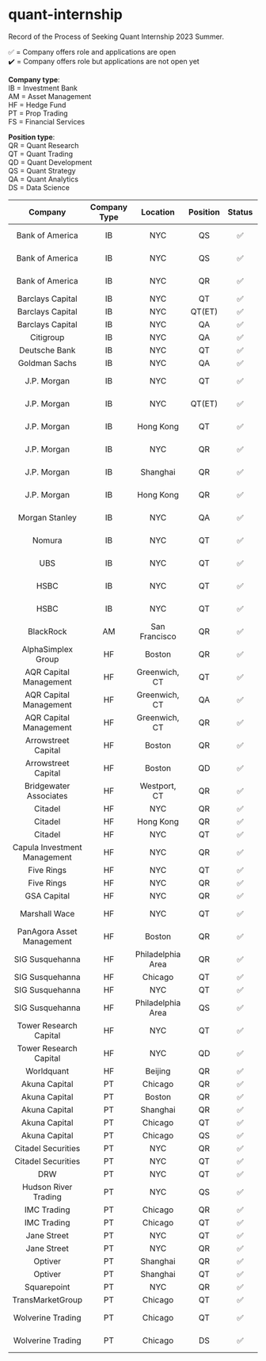 # quant-internship
Record of the Process of Seeking Quant Internship 2023 Summer.

✅ = Company offers role and applications are open  
✔️ = Company offers role but applications are not open yet  

__Company type__:  
IB = Investment Bank  
AM = Asset Management  
HF = Hedge Fund  
PT = Prop Trading  
FS = Financial Services  

__Position type__:  
QR = Quant Research  
QT = Quant Trading  
QD = Quant Development  
QS = Quant Strategy  
QA = Quant Analytics  
DS = Data Science

| Company | Company Type | Location | Position | Status | Deadline | Apply | Progress | 
| :-----: | :----: | :----: | :----: | :----: | :----: |:----: | :----: |
| Bank of America | IB | NYC | QS | ✅ | *Nov 02, 2022* | [apply](https://campus.bankofamerica.com/careers/global_markets_quantitative_strategies_group_summer_associate_program__2023.html) | |
| Bank of America | IB | NYC | QS | ✅ | *Apr 01, 2023* | [apply](https://campus.bankofamerica.com/careers/global_markets_sales__trading_summer_associate_program__2023.html) | |
| Bank of America | IB | NYC | QR | ✅ | *Oct 16, 2023* | [apply](https://campus.bankofamerica.com/careers/global_quantitative_research_summer_associate_program__2023.html) | |
| Barclays Capital | IB | NYC | QT | ✅ |  | [apply](https://search.jobs.barclays/job/new-york/sales-and-trading-quantitative-trading-associate-expert-summer-intern-programme-2023/13015/34958439008) |  |
| Barclays Capital | IB | NYC | QT(ET) | ✅ |  | [apply](https://search.jobs.barclays/job/new-york/electronic-trading-associate-expert-summer-intern-programme-2023/13015/34958416768) |  |
| Barclays Capital | IB | NYC | QA | ✅ |  | [apply](https://search.jobs.barclays/job/new-york/quantitative-analytics-associate-expert-summer-intern-programme-2023/13015/34958421808) |  |
| Citigroup | IB | NYC | QA | ✅ |  | [apply](https://jobs.citi.com/job/new-york/quantitative-analysis-summer-analyst-north-america-2023/287/28553736048) |  |
| Deutsche Bank | IB | NYC | QT | ✅ |  | [apply](https://db.recsolu.com/external/requisitions/xcAU6Mc814nPuZPKkz40JQ) |  |
| Goldman Sachs | IB | NYC | QA | ✅ |  | [apply](https://www.goldmansachs.com/careers/students/programs/americas/summer-analyst-program.html) |  |
| J.P. Morgan | IB | NYC | QT | ✅ | *Oct 01, 2022*  | [apply](https://jpmc.fa.oraclecloud.com/hcmUI/CandidateExperience/en/sites/CX_1001/job/210230839/?utm_medium=jobshare) |  |
| J.P. Morgan | IB | NYC | QT(ET) | ✅ | *Oct 01, 2022* | [apply](https://jpmc.fa.oraclecloud.com/hcmUI/CandidateExperience/en/sites/CX_1001/job/210231155/?utm_medium=jobshare) |  |
| J.P. Morgan | IB | Hong Kong | QT | ✅ | *Oct 31, 2022* | [apply](https://jpmc.fa.oraclecloud.com/hcmUI/CandidateExperience/en/sites/CX_1001/job/210311837/?utm_medium=jobshare) |  |
| J.P. Morgan | IB | NYC | QR | ✅ | *Oct 01, 2022* | [apply](https://jpmc.fa.oraclecloud.com/hcmUI/CandidateExperience/en/sites/CX_1001/job/210231284/?utm_medium=jobshare) |  |
| J.P. Morgan | IB | Shanghai | QR | ✅ | *Oct 31, 2022* | [apply](https://jpmc.fa.oraclecloud.com/hcmUI/CandidateExperience/en/sites/CX_1001/job/210231284/?utm_medium=jobshare) |  |
| J.P. Morgan | IB | Hong Kong | QR | ✅ | *Oct 31, 2022* | [apply](https://jpmc.fa.oraclecloud.com/hcmUI/CandidateExperience/en/sites/CX_1001/job/210311857/?utm_medium=jobshare) |  |
| Morgan Stanley | IB | NYC | QA | ✅ | *Oct 31, 2022* | [apply](https://morganstanley.tal.net/vx/candidate/apply/12933)|  |
| Nomura | IB | NYC | QT | ✅ | *Nov 13, 2022* | [apply](https://nomuracampus.tal.net/vx/lang-en-GB/mobile-0/appcentre-1/brand-4/xf-7bb1708a1aa4/candidate/so/pm/1/pl/1/opp/810-2023-Global-Markets-Summer-Internship-Wholesale-Digital-Office-Quants-Strats-Systematic-Trading-Research-New-York/en-GB)|  |
| UBS | IB | NYC | QT | ✅ | *Sep 30, 2022* | [apply](https://jobs.ubs.com/TGnewUI/Search/home/HomeWithPreLoad?partnerid=25008&siteid=5131&PageType=JobDetails&jobid=254960#jobDetails=254960_5131)|  |
| HSBC | IB | NYC | QT | ✅ | *Sep 30, 2022* | [apply](https://www.hsbc.com/careers/students-and-graduates/student-opportunities/markets-internship?tab=What%20you%E2%80%99ll%20do#select-option-usa)|  |
| HSBC | IB | NYC | QT | ✅ | *Nov 14, 2022* | [apply](https://www.hsbc.com/careers/students-and-graduates/student-opportunities/markets-internship?tab=What%20you%E2%80%99ll%20learn#select-option-hong%20kong)|  |
| BlackRock | AM | San Francisco | QR | ✅ | *Sep 30, 2022*| [apply](https://blackrock.tal.net/vx/lang-en-GB/mobile-0/brand-3/xf-3d1d0a4adcb4/wid-1/candidate/so/pm/1/pl/1/opp/6075-Summer-Internship-Program-Americas/en-GB)|  |
| AlphaSimplex Group | HF | Boston | QR | ✅ | | [apply](https://www.alphasimplex.com/wp-content/uploads/2022/07/Research-Intern-2022.pdf) |  |
| AQR Capital Management | HF | Greenwich, CT  | QT | ✅ | | [apply](https://careers.aqr.com/jobs/university-open-positions/greenwich-ct/2023-trading-and-portfolio-finance-summer-analyst/4350064?gh_jid=4350064#/) |  |
| AQR Capital Management | HF | Greenwich, CT  | QA | ✅ |  | [apply](https://careers.aqr.com/jobs/university-open-positions/greenwich-ct/2023-portfolio-implementation-summer-analyst/4350057?gh_jid=4350057#/) |  |
| AQR Capital Management | HF | Greenwich, CT  | QR | ✅ | | [apply](https://careers.aqr.com/jobs/university-open-positions/greenwich-ct/2023-research-summer-analyst/4350040?gh_jid=4350040#/) |  |
| Arrowstreet Capital | HF | Boston  | QR | ✅ | | [apply](https://arrowstreetcapital.wd5.myworkdayjobs.com/en-US/Arrowstreet/job/Boston/Quantitative-Researcher-Intern--Summer-2023_R700) |  |
| Arrowstreet Capital | HF | Boston  | QD | ✅ | | [apply](https://arrowstreetcapital.wd5.myworkdayjobs.com/en-US/Arrowstreet/job/Boston/Quantitative-Developer-Intern--Summer-2023_R704) |  |
| Bridgewater Associates | HF | Westport, CT  | QR | ✅ | | [apply](https://boards.greenhouse.io/bridgewater89/jobs/6204813002) |  |
| Citadel | HF | NYC  | QR | ✅ | | [apply](https://www.citadel.com/careers/details/quantitative-research-analyst-intern-us/) |  |
| Citadel | HF | Hong Kong  | QR | ✅ | | [apply](https://www.citadel.com/careers/details/quantitative-research-intern-asia/) |  |
| Citadel | HF | NYC | QT | ✅ | | [apply](https://www.citadel.com/careers/details/investment-trading-intern-us/) |  |
| Capula Investment Management | HF | NYC | QR | ✅ | *Dec 31, 2022* | [apply](https://fsr.cvmailuk.com/capula/main.cfm?page=jobSpecific&jobId=60516&rcd=672723&queryString=groupType%5F3%3D%26groupType%5F73%3D%26groupType%5F74%3D3599%26x%2Dtoken%3Dt9k58yhk71lxihj95w46jiw9lt7loah54agn1am5) |  |
| Five Rings | HF | NYC | QT | ✅  | | [apply](https://fiverings.avature.net/careers/FolderDetail/New-York-New-York-United-States-Quantitative-Trading-Intern-Summer-2023/586) |  |
| Five Rings | HF | NYC | QR | ✅  | | [apply](https://fiverings.avature.net/careers/FolderDetail/New-York-New-York-United-States-Quantitative-Researcher-Intern-Summer-2023/599) |  |
| GSA Capital | HF | NYC | QR | ✅  | | [apply](https://www.gsacapital.com/?section=careers&id=6169548002) |  |
| Marshall Wace | HF | NYC | QT | ✅ | *Jan 9, 2023*| [apply](https://boards.greenhouse.io/mwinternshipprogram/jobs/6335927002) |  |
| PanAgora Asset Management | HF | Boston | QR | ✅ | | [email](careers@PanAgora.com) |  |
| SIG Susquehanna | HF | Philadelphia Area | QR | ✅ | | [apply](https://careers.sig.com/job/6604/Quantitative-Research-Intern-Graduate-Hire) |  |
| SIG Susquehanna | HF | Chicago | QT | ✅ | | [apply](https://careers.sig.com/job/6493/Trading-Intern-Chicago) |  |
| SIG Susquehanna | HF | NYC | QT | ✅ | | [apply](https://careers.sig.com/job/6492/Trading-Intern-NYC) |  |
| SIG Susquehanna | HF | Philadelphia Area | QS | ✅ | | [apply](https://careers.sig.com/job/6603/Quantitative-Strategy-Intern-Graduate-Hire) |  |
| Tower Research Capital | HF | NYC | QT | ✅ | | [apply](https://www.tower-research.com/open-positions/?gh_jid=4360111) |  |
| Tower Research Capital | HF | NYC | QD | ✅ | | [apply](https://www.tower-research.com/open-positions/?gh_jid=4362749) |  |
| Worldquant | HF | Beijing | QR | ✅ | | [apply](https://www.worldquant.com/career-listing/?id=8a78879e8006173301801f4425400c66) |  |
| Akuna Capital | PT | Chicago  | QR | ✅ | | [apply](https://akunacapital.com/job-details?gh_jid=4217954) |  |
| Akuna Capital | PT | Boston  | QR | ✅ | | [apply](https://akunacapital.com/job-details?gh_jid=4218050) |  |
| Akuna Capital | PT | Shanghai  | QR | ✅ | | [apply](https://akunacapital.com/job-details?gh_jid=4445500) |  |
| Akuna Capital | PT | Chicago  | QT | ✅ | | [apply](https://akunacapital.com/job-details?gh_jid=4218021) |  |
| Akuna Capital | PT | Chicago | QS | ✅ | | [apply](https://akunacapital.com/job-details?gh_jid=4299745)|  |
| Citadel Securities | PT | NYC | QR | ✅ | | [apply](https://www.citadelsecurities.com/careers/details/quantitative-research-analyst-intern-us/) |  |
| Citadel Securities| PT | NYC | QT | ✅ | |[apply](https://www.citadelsecurities.com/careers/details/trader-intern-us/) |  |
| DRW | PT | NYC | QT | ✅ | | [drw_qt_apply](https://drw.com/work-at-drw/job/quantitative-trading-analyst-intern-2302675/) |  |
| Hudson River Trading | PT | NYC | QS | ✅ | | [apply](https://www.hudsonrivertrading.com/careers/job/?_4118765=Internship&_4168241=Strategy+Development&gh_jid=3520408&req_id=128) |  |
| IMC Trading | PT | Chicago | QR | ✅ | | [apply](https://careers.imc.com/us/en/job/REQ-01962/Quant-Research-Intern-Summer-2023)|  |
| IMC Trading | PT | Chicago | QT | ✅ | | [apply](https://careers.imc.com/us/en/job/REQ-01963/Quant-Trader-Intern-Summer-2023)|  |
| Jane Street | PT | NYC | QT | ✅ | | [apply](https://www.janestreet.com/join-jane-street/position/6301678002/)|  |
| Jane Street | PT | NYC | QR | ✅ | | [apply](https://www.janestreet.com/join-jane-street/position/6249103002/) |  |
| Optiver | PT | Shanghai | QR | ✅ | | [apply](https://optiver.com/working-at-optiver/career-opportunities/6326950002/) |  |
| Optiver | PT | Shanghai | QT | ✅ | | [apply](https://optiver.com/working-at-optiver/career-opportunities/6326967002/) |  |
| Squarepoint | PT | NYC | QR | ✅ | | [apply](https://squarepoint-capital.com/job#243853) |  |
| TransMarketGroup	 | PT | Chicago	 | QT | ✅ | | [apply](https://apply.workable.com/transmarket-operations-llc/j/79695E0F85/) |  |
| Wolverine Trading	 | PT | Chicago	 | QT | ✅ | *Oct 29, 2022* | [apply](https://jobs.lever.co/wolve/6f8e1f29-a4dc-42fd-b2c6-1232de477591) |  |
| Wolverine Trading	 | PT | Chicago	 | DS | ✅ | *Oct 29, 2022* | [apply](https://jobs.lever.co/wolve/697222c6-94de-432b-a6e5-fcfc443de515) |  |